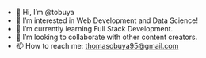 - 👋 Hi, I’m @tobuya
- 👀 I’m interested in Web Development and Data Science!
- 🌱 I’m currently learning Full Stack Development.
- 💞️ I’m looking to collaborate with other content creators.
- 📫 How to reach me: thomasobuya95@gmail.com

<!---
tobuya/tobuya is a ✨ special ✨ repository because its `README.md` (this file) appears on your GitHub profile.
You can click the Preview link to take a look at your changes.
--->
